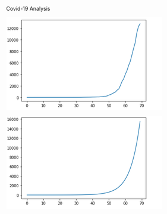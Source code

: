Covid-19 Analysis

![GitHub Logo](/media/corona_data_curve.png)

![GitHub Logo](/media/corona_approx_curve.png)


